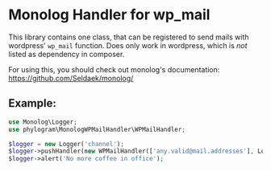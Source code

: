 # Monolog Handler for wp_mail

This library contains one class, that can be registered to send mails with wordpress' `wp_mail` function.
Does only work in wordpress, which is *not* listed as dependency in composer.

For using this, you should check out monolog's documentation: https://github.com/Seldaek/monolog/

## Example:
```php
use Monolog\Logger;
use phylogram\MonologWPMailHandler\WPMailHandler;

$logger = new Logger('channel');
$logger->pushHandler(new WPMailHandler(['any.valid@mail.addresses'], Logger::WARNING));
$logger->alert('No more coffee in office');
```
